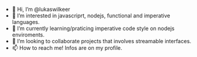 - 👋 Hi, I’m @lukaswilkeer
- 👀 I’m interested in javascriprt, nodejs, functional and imperative languages.
- 🌱 I’m currently learning/praticing imperative code style on nodejs enviroments.
- 💞️ I’m looking to collaborate projects that involves streamable interfaces.
- 📫 How to reach me! Infos are on my profile.

<!---
lukaswilkeer/lukaswilkeer is a ✨ special ✨ repository because its `README.md` (this file) appears on your GitHub profile.
You can click the Preview link to take a look at your changes.
--->
